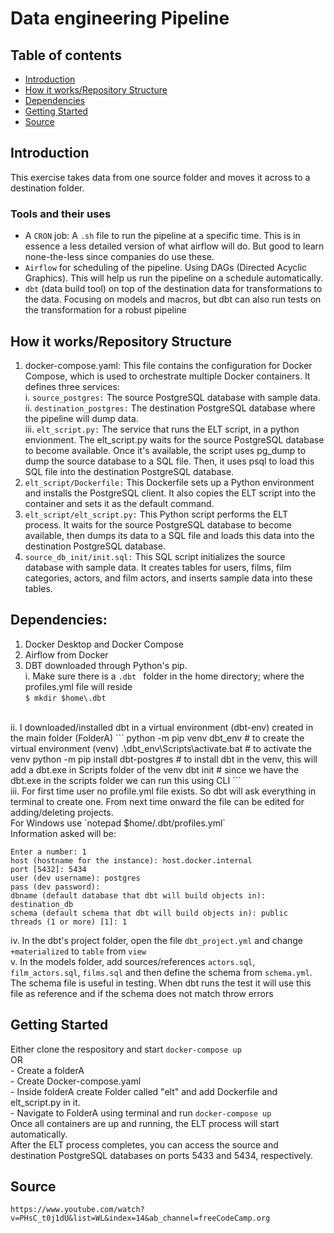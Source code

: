 # Data engineering Pipeline
## Table of contents
- [Introduction](#introduction)
- [How it works/Repository Structure](#how-it-worksrepository-structure)
- [Dependencies](#dependencies)
- [Getting Started](#getting-started)
- [Source](#source)

## Introduction
This exercise takes data from one source folder and moves it across to a destination folder. <br>

### Tools and their uses
- A `CRON` job: A `.sh` file to run the pipeline at a specific time. This is in essence a less detailed version of what airflow will do. But good to learn none-the-less since companies do use these.  <br>
- `Airflow` for scheduling of the pipeline. Using DAGs (Directed Acyclic Graphics). This will help us run the pipeline on a schedule automatically.  <br>
- `dbt` (data build tool) on top of the destination data for transformations to the data. Focusing on models and macros, but dbt can also run tests on the transformation for a robust pipeline <br> 

## How it works/Repository Structure
1. docker-compose.yaml: This file contains the configuration for Docker Compose, which is used to orchestrate multiple Docker containers. It defines three services: <br>
i. `source_postgres:` The source PostgreSQL database with sample data. <br>
ii. `destination_postgres:` The destination PostgreSQL database where the pipeline will dump data. <br>
iii. `elt_script.py:` The service that runs the ELT script, in a python envionment. The elt_script.py waits for the source PostgreSQL database to become available. Once it's available, the script uses pg_dump to dump the source database to a SQL file. Then, it uses psql to load this SQL file into the destination PostgreSQL database.<br>
2. `elt_script/Dockerfile:` This Dockerfile sets up a Python environment and installs the PostgreSQL client. It also copies the ELT script into the container and sets it as the default command. <br>
3. `elt_script/elt_script.py:` This Python script performs the ELT process. It waits for the source PostgreSQL database to become available, then dumps its data to a SQL file and loads this data into the destination PostgreSQL database. <br>
4. `source_db_init/init.sql:` This SQL script initializes the source database with sample data. It creates tables for users, films, film categories, actors, and film actors, and inserts sample data into these tables. <br>

## Dependencies:
1. Docker Desktop and Docker Compose <br>
2. Airflow from Docker <br>
3. DBT downloaded through Python's pip. <br> 
i. Make sure there is a `.dbt ` folder in the home directory; where the profiles.yml file will reside <br>
```$ mkdir $home\.dbt```
<br>
ii. I downloaded/installed dbt in a virtual environment (dbt-env) created in the main folder (FolderA)
```
python -m pip venv dbt_env            # to create the virtual environment (venv)
.\dbt_env\Scripts\activate.bat        # to activate the venv
python -m pip install dbt-postgres    # to install dbt in the venv, this will add a dbt.exe in Scripts folder of the venv
dbt init                              # since we have the dbt.exe in the scripts folder we can run this using CLI
```
<br>
iii. For first time user no profile.yml file exists. So dbt will ask everything in terminal to create one. From next time onward the file can be edited for adding/deleting projects. <br>
For Windows use
`notepad $home/.dbt/profiles.yml` <br>
Information asked will be: <br>

```
Enter a number: 1
host (hostname for the instance): host.docker.internal
port [5432]: 5434
user (dev username): postgres
pass (dev password):
dbname (default database that dbt will build objects in): destination_db
schema (default schema that dbt will build objects in): public
threads (1 or more) [1]: 1
``` 
iv. In the dbt's project folder, open the file `dbt_project.yml` and change `+materialized` to `table` from `view` <br>
v. In the models folder, add sources/references `actors.sql`, `film_actors.sql`, `films.sql` and then define the schema from `schema.yml`. The schema file is useful in testing. When dbt runs the test it will use this file as reference and if the schema does not match throw errors

## Getting Started
Either clone the respository and start `docker-compose up` <br>
OR <br>
    - Create a folderA <br>
    - Create Docker-compose.yaml <br>
    - Inside folderA create Folder called "elt" and add Dockerfile and elt_script.py in it. <br>
    - Navigate to FolderA using terminal and run  `docker-compose up`
<br>
Once all containers are up and running, the ELT process will start automatically. <br>
After the ELT process completes, you can access the source and destination PostgreSQL databases on ports 5433 and 5434, respectively. <br>

## Source
    https://www.youtube.com/watch?v=PHsC_t0j1dU&list=WL&index=14&ab_channel=freeCodeCamp.org